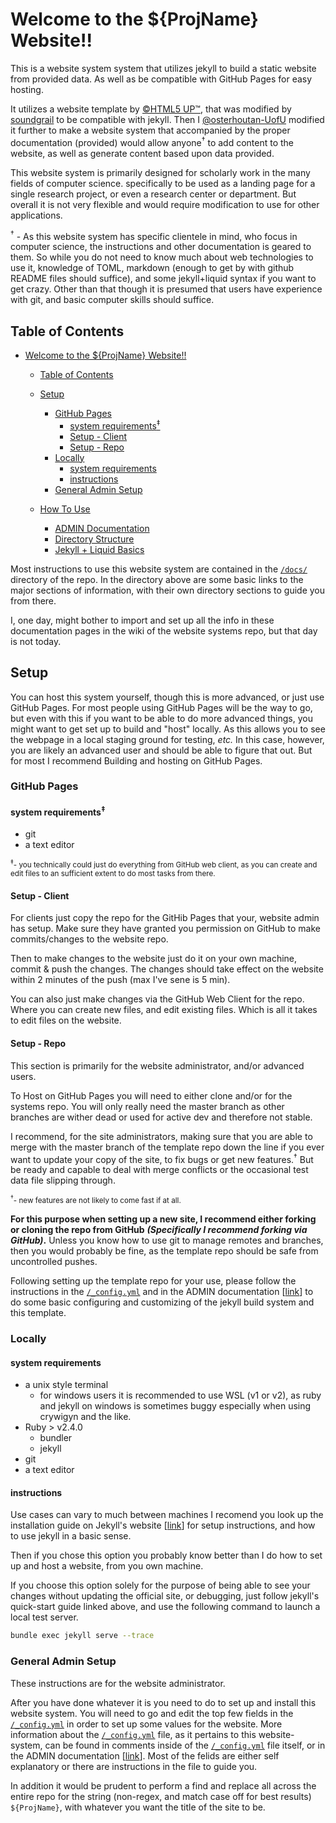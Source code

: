   Welcome to the ${ProjName} Website!!
==========================================
This is a website system system that utilizes jekyll 
 to build a static website from provided data.
As well as be compatible with GitHub Pages for easy hosting.

It utilizes a website template by [&copy;HTML5 UP&trade;](https://html5up.net/), 
  that was modified by [soundgrail](https://soundgrail.com/) to be compatible with jekyll.
Then I [@osterhoutan-UofU](https://github.com/osterhoutan-UofU) modified it further to make
 a website system that accompanied by the proper documentation (provided) 
 would allow anyone<sup>&dagger;</sup> to add content to the website, 
 as well as generate content based upon data provided.

This website system is primarily designed for scholarly work 
 in the many fields of computer science.
 specifically to be used as a landing page for a single research project, 
 or even a research center or department.
But overall it is not very flexible and would require modification to use for other applications.

<sup>&dagger;</sup> - As this website system has specific clientele in mind,
 who focus in computer science, 
 the instructions and other documentation is geared to them.
So while you do not need to know much about web technologies to use it,
 knowledge of TOML, markdown (enough to get by with github README files should suffice), 
 and some jekyll+liquid syntax if you want to get crazy.
Other than that though it is presumed that users have experience with git, 
 and basic computer skills should suffice.

## Table of Contents
- [Welcome to the ${ProjName} Website!!](#welcome-to-the-projname-website)
  - [Table of Contents](#table-of-contents)
  - [Setup](#setup)
    - [GitHub Pages](#github-pages)
      - [system requirements<sup>&ddagger;</sup>](#system-requirementssupsup)
      - [Setup - Client](#setup---client)
      - [Setup - Repo](#setup---repo)
    - [Locally](#locally)
      - [system requirements](#system-requirements)
      - [instructions](#instructions)
    - [General Admin Setup](#general-admin-setup)

  - [How To Use](./docs/README.md)
    - [ADMIN Documentation](./docs/ADMIN-ONLY.md)
    - [Directory Structure](./docs/directory_structure.md)
    - [Jekyll + Liquid Basics](./docs/jekyll-liquid.md)

Most instructions to use this website system are contained in the [`/docs/`](docs) directory
 of the repo.
In the directory above are some basic links to the major sections of information,
 with their own directory sections to guide you from there.

I, one day, might bother to import and set up all the info in these documentation pages 
 in the wiki of the website systems repo, but that day is not today. 

## Setup
You can host this system yourself, 
  though this is more advanced, or just use GitHub Pages.
For most people using GitHub Pages will be the way to go,
 but even with this if you want to be able to do more advanced things,
 you might want to get set up to build and "host" locally. 
As this allows you to see the webpage in a local staging ground for testing, _etc._ 
In this case, however, you are likely an advanced user and should be able to figure that out.
But for most I recommend Building and hosting on GitHub Pages.


### GitHub Pages

#### system requirements<sup>&ddagger;</sup>
- git
- a text editor

<sub><sup>&ddagger;</sup>- you technically could just do everything from GitHub web client,
 as you can create and edit files to an sufficient extent to do most tasks from there.</sub>

#### Setup - Client

For clients just copy the repo for the GitHib Pages that your, website admin has setup.
Make sure they have granted you permission on GitHub to make commits/changes to the website repo.

Then to make changes to the website just do it on your own machine, commit & push the changes.
The changes should take effect on the website within 2 minutes of the push 
 (max I've sene is 5 min).
 
You can also just make changes via the GitHub Web Client for the repo.
Where you can create new files, and edit existing files. 
Which is all it takes to edit files on the website.


#### Setup - Repo
This section is primarily for the website administrator, and/or advanced users.

To Host on GitHub Pages you will need to either clone and/or for the systems repo.
You will only really need the master branch as other branches are wither dead 
 or used for active dev and therefore not stable.

I recommend,
 for the site administrators,
 making sure that you are able to merge with the master branch of the template repo down the line
 if you ever want to update your copy of the site, to fix bugs or get new features.<sup>&dagger;</sup>
But be ready and capable to deal with merge conflicts 
 or the occasional test data file slipping through.

<sub><sup>&dagger;</sup>- new features are not likely to come fast if at all.</sub>


**For this purpose when setting up a new site, I recommend either forking or cloning the repo from GitHub**
 **_(Specifically I recommend forking via GitHub)_.**
Unless you know how to use git to manage remotes and branches, then you would probably be fine,
 as the template repo should be safe from uncontrolled pushes.

Following setting up the template repo for your use, please follow the instructions in the 
 [`/_config.yml`](./_config.yml) and in the ADMIN documentation
 \[[link](./docs/ADMIN-ONLY.md/#_configyml-file)\]
 to do some basic configuring
 and customizing of the jekyll build system and this template. 

### Locally
#### system requirements
- a unix style terminal
  - for windows users it is recommended to use WSL (v1 or v2),
     as ruby and jekyll on windows is sometimes buggy especially when using crywigyn and the like.
- Ruby > v2.4.0
  - bundler
  - jekyll
- git
- a text editor

#### instructions
Use cases can vary to much between machines I recomend you look up the installation guide on 
 Jekyll's website \[[link](https://jekyllrb.com/docs/)\] for setup instructions,
 and how to use jekyll in a basic sense.

Then if you chose this option you probably know better than I do how to set up and host a website,
 from you own machine.

If you choose this option solely for the purpose of being able to see your changes
 without updating the official site, or debugging, 
 just follow jekyll's quick-start guide linked above, 
 and use the following command to launch a local test server.
```bash
bundle exec jekyll serve --trace
```  


### General Admin Setup
These instructions are for the website administrator.

After you have done whatever it is you need to do to set up and install this website system.
You will need to go and edit the top few fields in the [`/_config.yml`](./_config.yml)
 in order to set up some values for the website.
More information about the [`/_config.yml`](./_config.yml) file, 
 as it pertains to this website-system,
 can be found in comments inside of the [`/_config.yml`](./_config.yml) file itself,
 or in the ADMIN documentation \[[link](./docs/ADMIN-ONLY.md/#_configyml-file)\].
Most of the felids are either self explanatory or there are instructions in the file to guide you.

In addition it would be prudent to perform a find and replace all across the entire repo
 for the string (non-regex, and match case off for best results) `${ProjName}`,
 with whatever you want the title of the site to be. 

